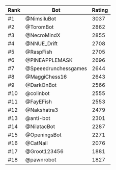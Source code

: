 Rank|Bot|Rating
---|---|---
#1|@NimsiluBot|3037
#2|@ToromBot|2862
#3|@NecroMindX|2855
#4|@NNUE_Drift|2708
#5|@RaspFish|2705
#6|@PINEAPPLEMASK|2696
#7|@Speeedrunchessgames|2644
#8|@MaggiChess16|2643
#9|@DarkOnBot|2566
#10|@colinbot|2555
#11|@FayEFish|2553
#12|@Nakshatra3|2479
#13|@anti-bot|2301
#14|@NilatacBot|2287
#15|@OpeningsBot|2271
#16|@CatNail|2076
#17|@Groot123456|1881
#18|@pawnrobot|1827
